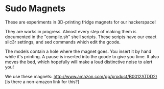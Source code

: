 # Sudo Magnets

These are experiments in 3D-printing fridge magnets for our hackerspace!

They are works in progress. Almost every step of making them is documented in 
the "compile.sh" shell scripts. These scripts have our exact slic3r settings, 
and sed commands which edit the gcode.

The models contain a hole where the magnet goes. You insert it by hand while it's printing. A pause is inserted into the gcode to give you time. It also moves the bed, which hopefully will make a loud distinctive noise to alert you!

We use these magnets: http://www.amazon.com/gp/product/B0012ATDD2/ [is there a non-amazon link for this?]
